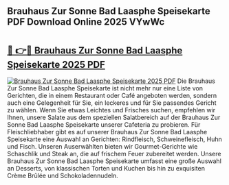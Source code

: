 ## Brauhaus Zur Sonne Bad Laasphe Speisekarte PDF Download Online 2025 VYwWc

# <h2><a href="http://gcb41n.nevu.top/?p=Brauhaus+Zur+Sonne+Bad+Laasphe+Speisekarte">🔗 👉🔴 Brauhaus Zur Sonne Bad Laasphe Speisekarte 2025 PDF</a></h2>

[![Brauhaus Zur Sonne Bad Laasphe Speisekarte 2025 PDF](https://i.imgur.com/dBaPXMq.png)](http://gcb41n.nevu.top/?p=Brauhaus+Zur+Sonne+Bad+Laasphe+Speisekarte)
Die Brauhaus Zur Sonne Bad Laasphe Speisekarte ist nicht mehr nur eine Liste von Gerichten, die in einem Restaurant oder Café angeboten werden, sondern auch eine Gelegenheit für Sie, ein leckeres und für Sie passendes Gericht zu wählen. Wenn Sie etwas Leichtes und Frisches suchen, empfehlen wir Ihnen, unsere Salate aus dem speziellen Salatbereich auf der Brauhaus Zur Sonne Bad Laasphe Speisekarte unserer Cafeteria zu probieren. Für Fleischliebhaber gibt es auf unserer Brauhaus Zur Sonne Bad Laasphe Speisekarte eine Auswahl an Gerichten: Rindfleisch, Schweinefleisch, Huhn und Fisch. Unseren Auserwählten bieten wir Gourmet-Gerichte wie Schaschlik und Steak an, die auf frischem Feuer zubereitet werden. Unsere Brauhaus Zur Sonne Bad Laasphe Speisekarte umfasst eine große Auswahl an Desserts, von klassischen Torten und Kuchen bis hin zu exquisiten Crème Brûlée und Schokoladennudeln.
